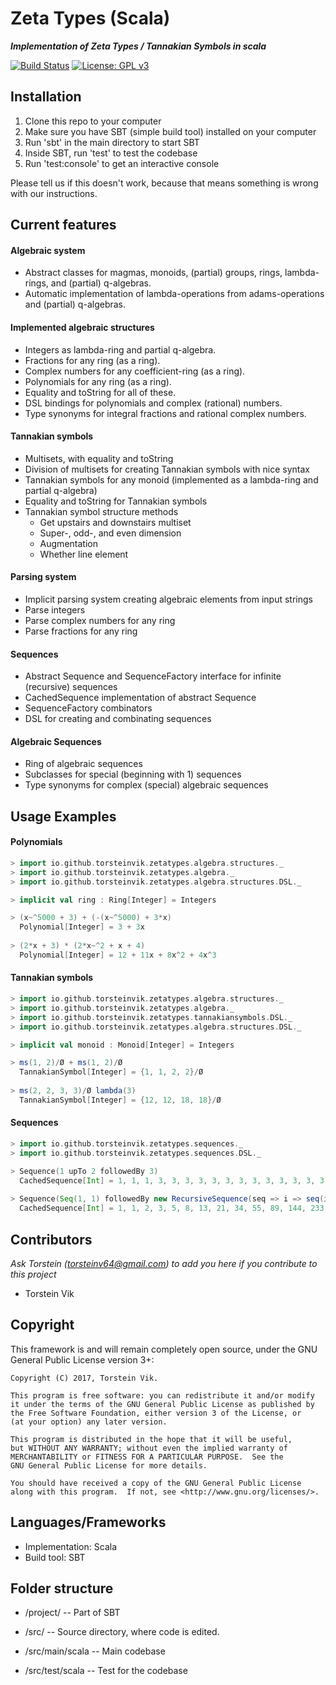# Zeta Types (Scala)
***Implementation of Zeta Types / Tannakian Symbols in scala*** <p>
[![Build Status](https://travis-ci.org/torstein-vik/zeta-types-scala.svg?branch=master)](https://travis-ci.org/torstein-vik/zeta-types-scala)
[![License: GPL v3](https://img.shields.io/badge/License-GPL%20v3-blue.svg)](https://www.gnu.org/licenses/gpl-3.0)


## Installation

1. Clone this repo to your computer
2. Make sure you have SBT (simple build tool) installed on your computer
3. Run 'sbt' in the main directory to start SBT
4. Inside SBT, run 'test' to test the codebase 
5. Run 'test:console' to get an interactive console

Please tell us if this doesn't work, because that means something is wrong with our instructions.

## Current features

#### Algebraic system
* Abstract classes for magmas, monoids, (partial) groups, rings, lambda-rings, and (partial) q-algebras.
* Automatic implementation of lambda-operations from adams-operations and (partial) q-algebras.

#### Implemented algebraic structures
* Integers as lambda-ring and partial q-algebra.
* Fractions for any ring (as a ring).
* Complex numbers for any coefficient-ring (as a ring).
* Polynomials for any ring (as a ring).
* Equality and toString for all of these.
* DSL bindings for polynomials and complex (rational) numbers.
* Type synonyms for integral fractions and rational complex numbers. 

#### Tannakian symbols
* Multisets, with equality and toString
* Division of multisets for creating Tannakian symbols with nice syntax
* Tannakian symbols for any monoid (implemented as a lambda-ring and partial q-algebra)
* Equality and toString for Tannakian symbols
* Tannakian symbol structure methods
  * Get upstairs and downstairs multiset
  * Super-, odd-, and even dimension
  * Augmentation
  * Whether line element

#### Parsing system
* Implicit parsing system creating algebraic elements from input strings
* Parse integers
* Parse complex numbers for any ring
* Parse fractions for any ring

#### Sequences
* Abstract Sequence and SequenceFactory interface for infinite (recursive) sequences
* CachedSequence implementation of abstract Sequence
* SequenceFactory combinators
* DSL for creating and combinating sequences

#### Algebraic Sequences
* Ring of algebraic sequences
* Subclasses for special (beginning with 1) sequences
* Type synonyms for complex (special) algebraic sequences

## Usage Examples

#### Polynomials

```scala
> import io.github.torsteinvik.zetatypes.algebra.structures._
> import io.github.torsteinvik.zetatypes.algebra._
> import io.github.torsteinvik.zetatypes.algebra.structures.DSL._

> implicit val ring : Ring[Integer] = Integers

> (x~^5000 + 3) + (-(x~^5000) + 3*x)
  Polynomial[Integer] = 3 + 3x
  
> (2*x + 3) * (2*x~^2 + x + 4)
  Polynomial[Integer] = 12 + 11x + 8x^2 + 4x^3
```

#### Tannakian symbols

```scala
> import io.github.torsteinvik.zetatypes.algebra.structures._
> import io.github.torsteinvik.zetatypes.algebra._
> import io.github.torsteinvik.zetatypes.tannakiansymbols.DSL._
> import io.github.torsteinvik.zetatypes.algebra.structures.DSL._

> implicit val monoid : Monoid[Integer] = Integers

> ms(1, 2)/Ø + ms(1, 2)/Ø
  TannakianSymbol[Integer] = {1, 1, 2, 2}/Ø
  
> ms(2, 2, 3, 3)/Ø lambda(3)
  TannakianSymbol[Integer] = {12, 12, 18, 18}/Ø
```

#### Sequences

```scala
> import io.github.torsteinvik.zetatypes.sequences._
> import io.github.torsteinvik.zetatypes.sequences.DSL._

> Sequence(1 upTo 2 followedBy 3)
  CachedSequence[Int] = 1, 1, 1, 3, 3, 3, 3, 3, 3, 3, 3, 3, 3, 3, 3, 3, 3, 3, 3, 3, 3, ...
  
> Sequence(Seq(1, 1) followedBy new RecursiveSequence(seq => i => seq(i - 1) + seq(i - 2)))
  CachedSequence[Int] = 1, 1, 2, 3, 5, 8, 13, 21, 34, 55, 89, 144, 233, 377, 610, 987, 1597, 2584, 4181, 6765, 10946, ...
```

## Contributors

_Ask Torstein ([torsteinv64@gmail.com](mailto:torsteinv64@gmail.com)) to add you here if you contribute to this project_
* Torstein Vik

## Copyright


This framework is and will remain completely open source, under the GNU General Public License version 3+:

    Copyright (C) 2017, Torstein Vik.

    This program is free software: you can redistribute it and/or modify
    it under the terms of the GNU General Public License as published by
    the Free Software Foundation, either version 3 of the License, or
    (at your option) any later version.

    This program is distributed in the hope that it will be useful,
    but WITHOUT ANY WARRANTY; without even the implied warranty of
    MERCHANTABILITY or FITNESS FOR A PARTICULAR PURPOSE.  See the
    GNU General Public License for more details.

    You should have received a copy of the GNU General Public License
    along with this program.  If not, see <http://www.gnu.org/licenses/>.
    

## Languages/Frameworks

* Implementation: Scala
* Build tool: SBT

## Folder structure

* /project/ -- Part of SBT

* /src/ -- Source directory, where code is edited.
* /src/main/scala -- Main codebase
* /src/test/scala -- Test for the codebase
